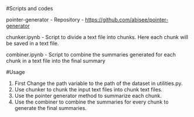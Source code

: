 #Scripts and codes

pointer-generator - Repository - https://github.com/abisee/pointer-generator

chunker.ipynb - Script to divide a text file into chunks. Here each chunk will be saved in a text file.

combiner.ipynb - Script to combine the summaries generated for each chunk in a text file into the final summary 

#Usage

1. First Change the path variable to the path of the dataset in utilities.py. 
2. Use chunker to chunk the input text files into chunk text files.
3. Use the pointer generator method to summarize each chunk. 
4. Use the combiner to combine the summaries for every chunk to generate the final summaries.
